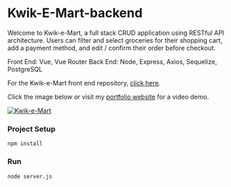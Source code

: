 # Kwik-E-Mart-backend

Welcome to Kwik-e-Mart, a full stack CRUD application using RESTful API architecture. Users can filter and select groceries for their shopping cart, add a payment method, and edit / confirm their order before checkout.

Front End: Vue, Vue Router
Back End: Node, Express, Axios, Sequelize, PostgreSQL

For the Kwik-e-Mart front end repository, [click here](https://github.com/matt-violet/Kwik-E-Mart-frontend).

Click the image below or visit my [portfolio website](https://matt-violet.github.io/) for a video demo.

[![Kwik-e-Mart](https://user-images.githubusercontent.com/46619903/78856064-8803c000-79da-11ea-89af-869aaf91a085.png)](https://matt-violet.github.io/)

### Project Setup
`npm install`

### Run
`node server.js`

